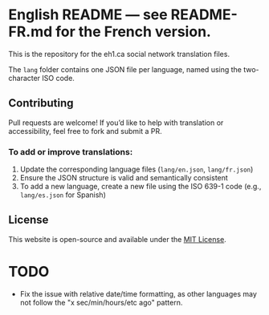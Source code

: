 # English README — see README-FR.md for the French version.

This is the repository for the eh1.ca social network translation files.

The `lang` folder contains one JSON file per language, named using the two-character ISO code.

## Contributing

Pull requests are welcome! If you’d like to help with translation or accessibility, feel free to fork and submit a PR.

### To add or improve translations:
1. Update the corresponding language files (`lang/en.json`, `lang/fr.json`)
2. Ensure the JSON structure is valid and semantically consistent
3. To add a new language, create a new file using the ISO 639-1 code (e.g., `lang/es.json` for Spanish)


## License

This website is open-source and available under the [MIT License](LICENSE).

# TODO

- Fix the issue with relative date/time formatting, as other languages may not follow the "x sec/min/hours/etc ago" pattern.